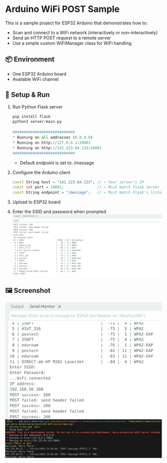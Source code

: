 # Arduino WiFi POST Sample
This is a sample project for ESP32 Arduino that demonstrates how to:
  - Scan and connect to a WiFi network (interactively or non-interactively)
  - Send an HTTP POST request to a remote server
  - Use a simple custom WiFiManager class for WiFi handling

## 📦 Environment
- One ESP32 Arduino board
- Available WiFi channel


## 🚀 Setup & Run
1. Run Python Flask server
    ```python
    pip install flask
    python3 server/main.py

    ############################
    * Running on all addresses (0.0.0.0)
    * Running on http://127.0.0.1:20001
    * Running on http://141.223.84.133:20001
    ############################
    ```
    - Default endpoint is set to: /message

2. Configure the Arduino client
    ```cpp
    const String host = "141.223.84.133"; // ← Your server's IP
    const int port = 20001;               // ← Must match Flask server port
    const String endpoint = "/message";   // ← Must match Flask's listening endpoint
    ```

3. Upload to ESP32 board

4. Enter the SSID and password when prompted.  
![serial-monitor](.images/README.png)  


## 🖼️ Screenshot
![running-instance](.images/README-1.png)  
![flask-terminal](.images/README-2.png)    